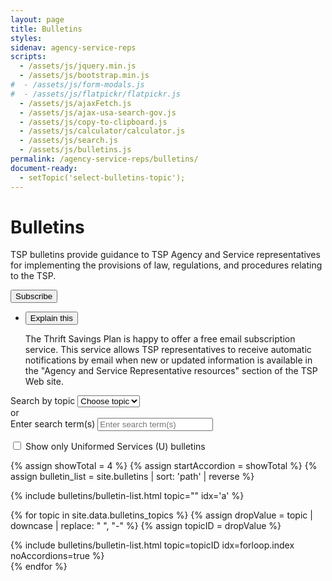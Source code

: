 ```yaml
---
layout: page
title: Bulletins
styles:
sidenav: agency-service-reps
scripts:
  - /assets/js/jquery.min.js
  - /assets/js/bootstrap.min.js
#  - /assets/js/form-modals.js
#  - /assets/js/flatpickr/flatpickr.js
  - /assets/js/ajaxFetch.js
  - /assets/js/ajax-usa-search-gov.js
  - /assets/js/copy-to-clipboard.js
  - /assets/js/calculator/calculator.js
  - /assets/js/search.js
  - /assets/js/bulletins.js
permalink: /agency-service-reps/bulletins/
document-ready:
  - setTopic('select-bulletins-topic');
---
```


# Bulletins

TSP bulletins provide guidance to TSP Agency and Service representatives for implementing the provisions of law, regulations, and procedures relating to the TSP.

<div><button class="usa-button-big" onclick="window.location.href = '{{ site.baseurl }}/exit/?idx=2';">Subscribe</button></div>

<div class="calculator-panel subscribe">
  <ul class="usa-accordion explain-this">
    <li>
      <button class="usa-accordion-button" aria-expanded="false" aria-controls="subscribe">Explain this</button>
      <div id="subscribe" class="usa-accordion-content">
      <p>The Thrift Savings Plan is happy to offer a free email subscription service. This service allows TSP representatives to receive automatic notifications by email when new or updated information is available in the "Agency and Service Representative resources" section of the TSP Web site.</p>
      </div>
    </li>
  </ul>
</div>

<!-- SEARCH FORMS -->
<section class="search-bulletins inline-search">
  <div class="usa-grid-full">
    <div class="usa-width-one-whole">
        <div role="search" class="search-container">
          <!-- Topic drop-down list -->
          <div class="select">
            <label class="usa-sr-only" for="select-bulletins-topic">Search by topic</label>
            <select id="select-bulletins-topic" name="select-bulletins-topic" onchange="selectBulletinsTopic();">
              <option disabled selected value='-1'>Choose topic</option>
              {% for topic in site.data.bulletins_topics %}
              {% assign dropValue = topic | downcase | replace: " ", "-" %}
              <option value='{{ dropValue }}'>{{ topic }}</option>
              {% endfor %}
              <option value='0'>Show all</option>
            </select>
          </div>
          <span class="or">or</span>
          <!-- SEARCH FIELD -->
          <input id="group" type="hidden" value="bulletins">
          <form accept-charset="UTF-8" action="javascript:void(0);" id="search-form-bulletins bulletins" method="get"
            class="animated-search bulletins">
              <label for="search-terms" class="usa-sr-only">Enter search term(s)</label>
              <input type="text" name="search-terms" id="search-terms"
                onChange="myPageChange();" onBlur="myPage(1);"
                autocomplete="off" placeholder="Enter search term(s)">
          </form>
        </div>
        <!-- checkbox to see USV bulletins only -->
        <!-- DAV, when checked, only bulletins with "service: true" should be displayed -->
        <input id="usv-only" type="checkbox" name="usv-only" value="usv-only" onChange="usvOnlyGood();" onBlur="usvOnlyGood();"/>
        <label for="usv-only">Show only Uniformed Services (U) bulletins</label>
    </div><!-- END div.usa-width-one-whole -->
  </div><!-- END div.usa-grid-full -->
</section>

<!-- # Help me find bulletins about {#forms} -->
{% assign showTotal = 4 %}
{% assign startAccordion = showTotal %}
{% assign bulletin_list = site.bulletins | sort: 'path' | reverse %}

<section id="popular-bulletins" markdown="1">
  <div id="select-bulletins-0" class="select-bulletins-div" markdown="1">
  <!-- # All Bulletins  -->
  {% include bulletins/bulletin-list.html topic="" idx='a' %}
  </div>

{% for topic in site.data.bulletins_topics %}
  {% assign dropValue = topic | downcase | replace: " ", "-" %}
  {% assign topicID = dropValue %}
  <div id="select-bulletins-{{ topicID }}"  class="select-bulletins-div hide" markdown="1">
  <!-- # All {{topicID}} Bulletins  -->
  {% include bulletins/bulletin-list.html topic=topicID idx=forloop.index noAccordions=true %}
  </div>
{% endfor %}
</section>

<!-- CONTENT END -->
